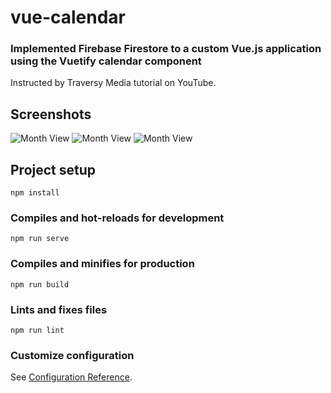 # vue-calendar
### Implemented Firebase Firestore to a custom Vue.js application using the Vuetify calendar component
Instructed by Traversy Media tutorial on YouTube.

## Screenshots

![Month View](url)
![Month View](url)
![Month View](url)

## Project setup
```
npm install
```

### Compiles and hot-reloads for development
```
npm run serve
```

### Compiles and minifies for production
```
npm run build
```

### Lints and fixes files
```
npm run lint
```

### Customize configuration
See [Configuration Reference](https://cli.vuejs.org/config/).
